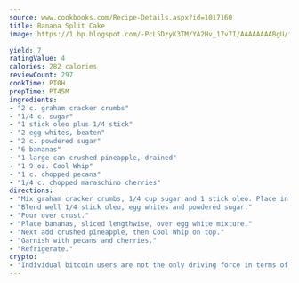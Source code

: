 ```yaml
---
source: www.cookbooks.com/Recipe-Details.aspx?id=1017160
title: Banana Split Cake
image: https://1.bp.blogspot.com/-PcL5DzyK3TM/YA2Hv_17v7I/AAAAAAAABgU/fyHeesSth_IZW9mL5lk6GxJO8cW8ksrGACLcBGAsYHQ/s320/12.png

yield: 7
ratingValue: 4
calories: 282 calories
reviewCount: 297
cookTime: PT0H
prepTime: PT45M
ingredients:
- "2 c. graham cracker crumbs"
- "1/4 c. sugar"
- "1 stick oleo plus 1/4 stick"
- "2 egg whites, beaten"
- "2 c. powdered sugar"
- "6 bananas"
- "1 large can crushed pineapple, drained"
- "1 9 oz. Cool Whip"
- "1 c. chopped pecans"
- "1/4 c. chopped maraschino cherries"
directions:
- "Mix graham cracker crumbs, 1/4 cup sugar and 1 stick oleo. Place in bottom of 9 x 13-inch dish."
- "Blend well 1/4 stick oleo, egg whites and powdered sugar."
- "Pour over crust."
- "Place bananas, sliced lengthwise, over egg white mixture."
- "Next add crushed pineapple, then Cool Whip on top."
- "Garnish with pecans and cherries."
- "Refrigerate."
crypto:
- "Individual bitcoin users are not the only driving force in terms of securing the bitcoin network."
---
```


